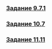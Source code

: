 ### [Задание 9.7.1](https://nmvil.github.io/php/bjs/07_Number_and_string/index.html)
### [Задание 10.7](https://nmvil.github.io/php/bjs/08_if_else/index.html)
### [Задание 11.11](https://nmvil.github.io/php/bjs/10_function_object/index.html)